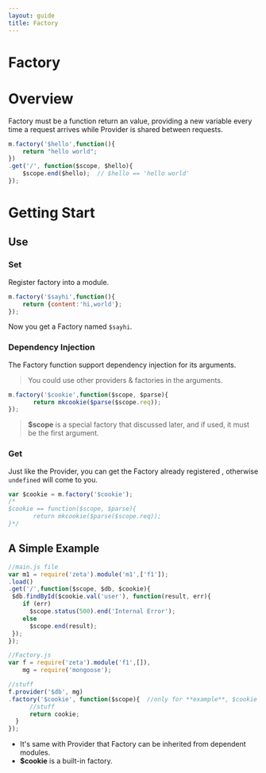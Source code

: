```yaml
---
layout: guide
title: Factory
---
```


# Factory

# Overview



Factory must be a function return an value, providing a new variable every time a request arrives while Provider is shared between requests. 


~~~js
m.factory('$hello',function(){
    return "hello world";
})
.get('/', function($scope, $hello){
    $scope.end($hello);  // $hello == 'hello world'
});
~~~



# Getting Start

## Use

### Set

Register factory into a module.


~~~javascript
m.factory('$sayhi',function(){
    return {content:'hi,world'};
});
~~~

Now you get a Factory named `$sayhi`.



### Dependency Injection

The Factory function support dependency injection for its arguments.

> You could use other providers & factories in the arguments.


~~~js
m.factory('$cookie',function($scope, $parse){
       return mkcookie($parse($scope.req));
});
~~~

> **$scope** is a special factory that discussed later, and if used, it must be the first argument.


### Get 

Just like the Provider, you can get the Factory already registered , otherwise `undefined` will come to you.

~~~js
var $cookie = m.factory('$cookie');
/*
$cookie == function($scope, $parse){
       return mkcookie($parse($scope.req));
}*/
~~~


## A Simple Example


~~~js
//main.js file
var m1 = require('zeta').module('m1',['f1']);
.load()
.get('/',function($scope, $db, $cookie){ 
 $db.findById($cookie.val('user'), function(result, err){
    if (err)
      $scope.status(500).end('Internal Error');
    else
      $scope.end(result);
 }); 
});
~~~

~~~js
//Factory.js
var f = require('zeta').module('f1',[]),
    mg = require('mongoose');

//stuff
f.provider('$db', mg)
.factory('$cookie', function($scope){  //only for **example**, $cookie is already built-in.
      //stuff
      return cookie;
  }
});
~~~


- It's same with Provider that Factory can be inherited from dependent modules.
- **$cookie** is a built-in factory.










